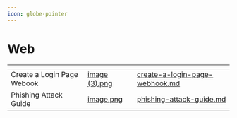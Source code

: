```yaml
---
icon: globe-pointer
---
```


# Web

<table data-view="cards"><thead><tr><th></th><th data-hidden data-card-cover data-type="files"></th><th data-hidden data-card-target data-type="content-ref"></th></tr></thead><tbody><tr><td>Create a Login Page Webook</td><td><a href="../../.gitbook/assets/image (3).png">image (3).png</a></td><td><a href="create-a-login-page-webhook.md">create-a-login-page-webhook.md</a></td></tr><tr><td>Phishing Attack Guide</td><td><a href="../../.gitbook/assets/image.png">image.png</a></td><td><a href="phishing-attack-guide.md">phishing-attack-guide.md</a></td></tr></tbody></table>


